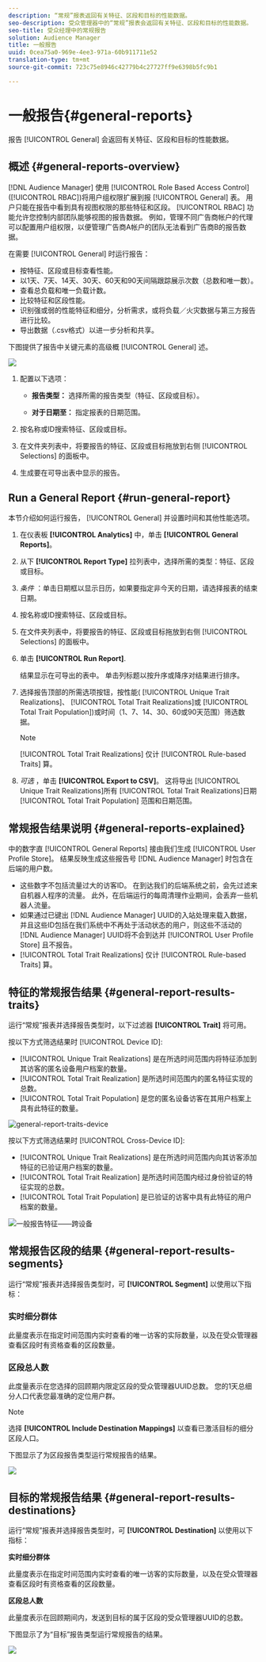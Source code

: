 ```yaml
---
description: “常规”报表返回有关特征、区段和目标的性能数据。
seo-description: 受众管理器中的“常规”报表会返回有关特征、区段和目标的性能数据。
seo-title: 受众经理中的常规报告
solution: Audience Manager
title: 一般报告
uuid: 0cea75a0-969e-4ee3-971a-60b911711e52
translation-type: tm+mt
source-git-commit: 723c75e8946c42779b4c27727ff9e6398b5fc9b1

---
```



# 一般报告{#general-reports}

报告 [!UICONTROL General] 会返回有关特征、区段和目标的性能数据。

## 概述 {#general-reports-overview}

<!-- 

c_general_reports.xml

 -->

[!DNL Audience Manager] 使用 [!UICONTROL Role Based Access Control] ([!UICONTROL RBAC])将用户组权限扩展到报 [!UICONTROL General] 表。 用户只能在报告中看到具有视图权限的那些特征和区段。 [!UICONTROL RBAC] 功能允许您控制内部团队能够视图的报告数据。 例如，管理不同广告商帐户的代理可以配置用户组权限，以便管理广告商A帐户的团队无法看到广告商B的报告数据。

在需要 [!UICONTROL General] 时运行报告：

* 按特征、区段或目标查看性能。
* 以1天、7天、14天、30天、60天和90天间隔跟踪展示次数（总数和唯一数）。
* 查看总负载和唯一负载计数。
* 比较特征和区段性能。
* 识别强或弱的性能特征和细分，分析需求，或将负载／火灾数据与第三方报告进行比较。
* 导出数据（.csv格式）以进一步分析和共享。

下图提供了报告中关键元素的高级概 [!UICONTROL General] 述。

![](assets/general_reports.png)

1. 配置以下选项：

   * **报告类型：** 选择所需的报告类型（特征、区段或目标）。

   * **对于日期至：** 指定报表的日期范围。

2. 按名称或ID搜索特征、区段或目标。
3. 在文件夹列表中，将要报告的特征、区段或目标拖放到右侧 [!UICONTROL Selections] 的面板中。
4. 生成要在可导出表中显示的报告。

## Run a General Report {#run-general-report}

本节介绍如何运行报告， [!UICONTROL General] 并设置时间和其他性能选项。

<!-- 

t_run_general_report.xml

 -->

1. 在仪表板 **[!UICONTROL Analytics]** 中，单击 **[!UICONTROL General Reports]**。
1. 从下 **[!UICONTROL Report Type]** 拉列表中，选择所需的类型：特征、区段或目标。
1. *条件* ：单击日期框以显示日历，如果要指定非今天的日期，请选择报表的结束日期。
1. 按名称或ID搜索特征、区段或目标。
1. 在文件夹列表中，将要报告的特征、区段或目标拖放到右侧 [!UICONTROL Selections] 的面板中。
1. 单击 **[!UICONTROL Run Report]**.

   结果显示在可导出的表中。 单击列标题以按升序或降序对结果进行排序。
1. 选择报告顶部的所需选项按钮，按性能( [!UICONTROL Unique Trait Realizations]、 [!UICONTROL Total Trait Realizations]或 [!UICONTROL Total Trait Population])或时间（1、7、14、30、60或90天范围）筛选数据。

   >[!NOTE]
   >
   >[!UICONTROL Total Trait Realizations] 仅计 [!UICONTROL Rule-based Traits] 算。

1. *可选* ，单击 **[!UICONTROL Export to CSV]**。 这将导出 [!UICONTROL Unique Trait Realizations]所有 [!UICONTROL Total Trait Realizations]日期 [!UICONTROL Total Trait Population] 范围和日期范围。

## 常规报告结果说明 {#general-reports-explained}

中的数字直 [!UICONTROL General Reports] 接由我们生成 [!UICONTROL User Profile Store]。 结果反映生成这些报告号 [!DNL Audience Manager] 时包含在后端的用户数。

* 这些数字不包括流量过大的访客ID。 在到达我们的后端系统之前，会先过滤来自机器人程序的流量。 此外，在后端运行的每周清理作业期间，会丢弃一些机器人流量。
* 如果通过已键出 [!DNL Audience Manager] UUID的入站处理来载入数据，并且这些ID包括在我们系统中不再处于活动状态的用户，则这些不活动的 [!DNL Audience Manager] UUID将不会到达并 [!UICONTROL User Profile Store] 且不报告。
* [!UICONTROL Total Trait Realizations] 仅计 [!UICONTROL Rule-based Traits] 算。

## 特征的常规报告结果 {#general-report-results-traits}

运行“常规”报表并选择报告类型时，以下过滤器 **[!UICONTROL Trait]** 将可用。

按以下方式筛选结果时 [!UICONTROL Device ID]:

* [!UICONTROL Unique Trait Realizations] 是在所选时间范围内将特征添加到其访客的匿名设备用户档案的数量。
* [!UICONTROL Total Trait Realization] 是所选时间范围内的匿名特征实现的总数。
* [!UICONTROL Total Trait Population] 是您的匿名设备访客在其用户档案上具有此特征的数量。

![general-report-traits-device](assets/general-report-traits-deviceid.png)

按以下方式筛选结果时 [!UICONTROL Cross-Device ID]:

* [!UICONTROL Unique Trait Realizations] 是在所选时间范围内向其访客添加特征的已验证用户档案的数量。
* [!UICONTROL Total Trait Realization] 是所选时间范围内经过身份验证的特征实现的总数。
* [!UICONTROL Total Trait Population] 是已验证的访客中具有此特征的用户档案的数量。

![一般报告特征——跨设备](assets/general-report-traits-cross-device.png)

<!-- 
### Unique Trait Realizations

This metric represents the unique number of [Audience Manager Unique User IDs (UUID)](../reference/ids-in-aam.md) that qualified for the trait in your selected time range. For example, if a user visited your homepage three times on 10/1, you would see one Unique Trait Realization.

### Total Trait Realizations

This metric represents the total amount of trait fires for the trait in your selected time range. For example, if a user visited your homepage, then navigated to your tech news and your sports news sections, they would appear in the General Report as three total trait realizations, and one unique trait realization.

### Total Trait Population

This metric represents the total amount of Audience Manager UUIDs that are currently qualified for the trait. Use this number to understand the total amount of users you could use for segmentation and targeting. Typically, users remain part of a trait for [120 days](../features/traits/create-onboarded-rule-based-traits.md#set-expiration-interval). For example, a user visiting your homepage three times today and never returning afterwards, would remain as a user in this population every day until 120 days from now. At the 120 day mark, they would be removed from the population. Read our [Trait and Segment Qualification Reference](../features/traits/trait-and-segment-qualification-reference.md) for more examples on the difference between Unique Trait Realizations and Total Trait Population.

The illustration below shows the results of running a general report for the Trait report type. -->
<!-- 
![](assets/general_reports_metrics.png) -->


## 常规报告区段的结果 {#general-report-results-segments}

运行“常规”报表并选择报告类型时，可 **[!UICONTROL Segment]** 以使用以下指标：

### 实时细分群体

此量度表示在指定时间范围内实时查看的唯一访客的实际数量，以及在受众管理器查看区段时有资格查看的区段数量。

### 区段总人数

此度量表示在您选择的回顾期内限定区段的受众管理器UUID总数。 您的1天总细分人口代表您最准确的定位用户群。

>[!NOTE]
>
>选择 **[!UICONTROL Include Destination Mappings]** 以查看已激活目标的细分区段人口。

下图显示了为区段报告类型运行常规报告的结果。

![](assets/general_reports_segment_metrics.png)

## 目标的常规报告结果 {#general-report-results-destinations}

运行“常规”报表并选择报告类型时，可 **[!UICONTROL Destination]** 以使用以下指标：

**实时细分群体**

此量度表示在指定时间范围内实时查看的唯一访客的实际数量，以及在受众管理器查看区段时有资格查看的区段数量。

**区段总人数**

此量度表示在回顾期间内，发送到目标的属于区段的受众管理器UUID的总数。

下图显示了为“目标”报告类型运行常规报告的结果。

![](assets/general_reports_destinations.png)

